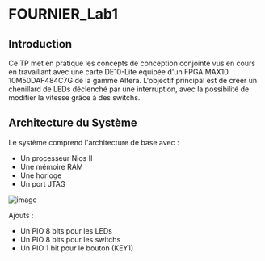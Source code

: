 # FOURNIER_Lab1

## Introduction

Ce TP met en pratique les concepts de conception conjointe vus en cours en travaillant avec une carte DE10-Lite équipée d'un FPGA MAX10 10M50DAF484C7G de la gamme Altera. L'objectif principal est de créer un chenillard de LEDs déclenché par une interruption, avec la possibilité de modifier la vitesse grâce à des switchs.

## Architecture du Système

Le système comprend l'architecture de base avec :
- Un processeur Nios II
- Une mémoire RAM
- Une horloge
- Un port JTAG

![image](https://github.com/ESN2024/FOURNIER_Lab1/assets/124307686/4c29ad4d-8501-40ce-8265-9cf35d7e3d4c)


Ajouts :
- Un PIO 8 bits pour les LEDs
- Un PIO 8 bits pour les switchs
- Un PIO 1 bit pour le bouton (KEY1)


